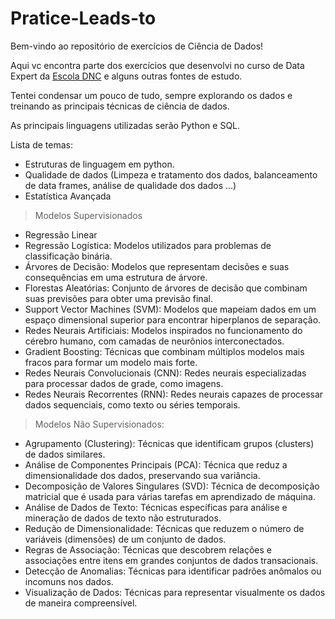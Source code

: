 # Pratice-Leads-to
Bem-vindo ao repositório de exercícios de Ciência de Dados!

Aqui vc encontra parte dos exercícios que desenvolvi no curso de Data Expert da [Escola DNC](https://www.escoladnc.com.br/) e alguns outras fontes de estudo. 

Tentei condensar um pouco de tudo, sempre explorando os dados e treinando as principais técnicas de ciência de dados. 

As principais linguagens utilizadas serão Python e SQL.

Lista de temas: 
- Estruturas de linguagem em python. 
- Qualidade de dados (Limpeza e tratamento dos dados, balanceamento de data frames, análise de qualidade dos dados ...) 
- Estatística Avançada 

> Modelos Supervisionados

- Regressão Linear
- Regressão Logística: Modelos utilizados para problemas de classificação binária.
- Árvores de Decisão: Modelos que representam decisões e suas consequências em uma estrutura de árvore.
- Florestas Aleatórias: Conjunto de árvores de decisão que combinam suas previsões para obter uma previsão final.
- Support Vector Machines (SVM): Modelos que mapeiam dados em um espaço dimensional superior para encontrar hiperplanos de separação.
- Redes Neurais Artificiais: Modelos inspirados no funcionamento do cérebro humano, com camadas de neurônios interconectados.
- Gradient Boosting: Técnicas que combinam múltiplos modelos mais fracos para formar um modelo mais forte.
- Redes Neurais Convolucionais (CNN): Redes neurais especializadas para processar dados de grade, como imagens.
- Redes Neurais Recorrentes (RNN): Redes neurais capazes de processar dados sequenciais, como texto ou séries temporais.

> Modelos Não Supervisionados:

- Agrupamento (Clustering): Técnicas que identificam grupos (clusters) de dados similares.
- Análise de Componentes Principais (PCA): Técnica que reduz a dimensionalidade dos dados, preservando sua variância.
- Decomposição de Valores Singulares (SVD): Técnica de decomposição matricial que é usada para várias tarefas em aprendizado de máquina.
- Análise de Dados de Texto: Técnicas específicas para análise e mineração de dados de texto não estruturados.
- Redução de Dimensionalidade: Técnicas que reduzem o número de variáveis (dimensões) de um conjunto de dados.
- Regras de Associação: Técnicas que descobrem relações e associações entre itens em grandes conjuntos de dados transacionais.
- Detecção de Anomalias: Técnicas para identificar padrões anômalos ou incomuns nos dados.
- Visualização de Dados: Técnicas para representar visualmente os dados de maneira compreensível.
